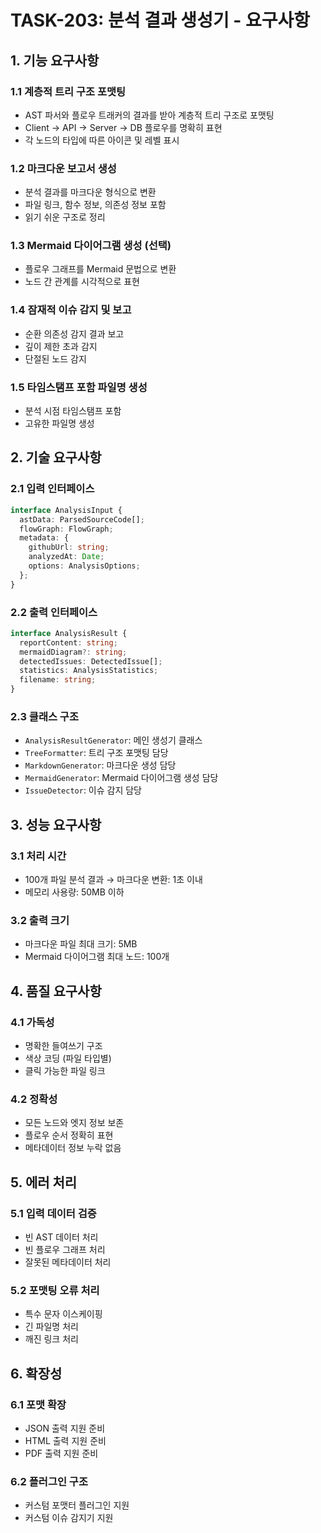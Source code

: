 # TASK-203: 분석 결과 생성기 - 요구사항

## 1. 기능 요구사항

### 1.1 계층적 트리 구조 포맷팅
- AST 파서와 플로우 트래커의 결과를 받아 계층적 트리 구조로 포맷팅
- Client → API → Server → DB 플로우를 명확히 표현
- 각 노드의 타입에 따른 아이콘 및 레벨 표시

### 1.2 마크다운 보고서 생성
- 분석 결과를 마크다운 형식으로 변환
- 파일 링크, 함수 정보, 의존성 정보 포함
- 읽기 쉬운 구조로 정리

### 1.3 Mermaid 다이어그램 생성 (선택)
- 플로우 그래프를 Mermaid 문법으로 변환
- 노드 간 관계를 시각적으로 표현

### 1.4 잠재적 이슈 감지 및 보고
- 순환 의존성 감지 결과 보고
- 깊이 제한 초과 감지
- 단절된 노드 감지

### 1.5 타임스탬프 포함 파일명 생성
- 분석 시점 타임스탬프 포함
- 고유한 파일명 생성

## 2. 기술 요구사항

### 2.1 입력 인터페이스
```typescript
interface AnalysisInput {
  astData: ParsedSourceCode[];
  flowGraph: FlowGraph;
  metadata: {
    githubUrl: string;
    analyzedAt: Date;
    options: AnalysisOptions;
  };
}
```

### 2.2 출력 인터페이스
```typescript
interface AnalysisResult {
  reportContent: string;
  mermaidDiagram?: string;
  detectedIssues: DetectedIssue[];
  statistics: AnalysisStatistics;
  filename: string;
}
```

### 2.3 클래스 구조
- `AnalysisResultGenerator`: 메인 생성기 클래스
- `TreeFormatter`: 트리 구조 포맷팅 담당
- `MarkdownGenerator`: 마크다운 생성 담당
- `MermaidGenerator`: Mermaid 다이어그램 생성 담당
- `IssueDetector`: 이슈 감지 담당

## 3. 성능 요구사항

### 3.1 처리 시간
- 100개 파일 분석 결과 → 마크다운 변환: 1초 이내
- 메모리 사용량: 50MB 이하

### 3.2 출력 크기
- 마크다운 파일 최대 크기: 5MB
- Mermaid 다이어그램 최대 노드: 100개

## 4. 품질 요구사항

### 4.1 가독성
- 명확한 들여쓰기 구조
- 색상 코딩 (파일 타입별)
- 클릭 가능한 파일 링크

### 4.2 정확성
- 모든 노드와 엣지 정보 보존
- 플로우 순서 정확히 표현
- 메타데이터 정보 누락 없음

## 5. 에러 처리

### 5.1 입력 데이터 검증
- 빈 AST 데이터 처리
- 빈 플로우 그래프 처리
- 잘못된 메타데이터 처리

### 5.2 포맷팅 오류 처리
- 특수 문자 이스케이핑
- 긴 파일명 처리
- 깨진 링크 처리

## 6. 확장성

### 6.1 포맷 확장
- JSON 출력 지원 준비
- HTML 출력 지원 준비
- PDF 출력 지원 준비

### 6.2 플러그인 구조
- 커스텀 포맷터 플러그인 지원
- 커스텀 이슈 감지기 지원